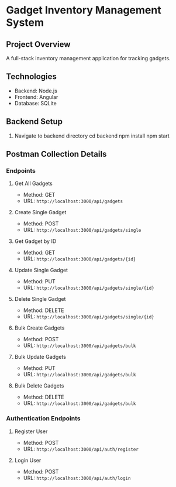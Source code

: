# Gadget Inventory Management System

## Project Overview
A full-stack inventory management application for tracking gadgets.

## Technologies
- Backend: Node.js
- Frontend: Angular
- Database: SQLite

## Backend Setup
1. Navigate to backend directory
cd backend
npm install
npm start

## Postman Collection Details

### Endpoints

1. Get All Gadgets
   - Method: GET
   - URL: `http://localhost:3000/api/gadgets`

2. Create Single Gadget
   - Method: POST
   - URL: `http://localhost:3000/api/gadgets/single`

3. Get Gadget by ID
   - Method: GET
   - URL: `http://localhost:3000/api/gadgets/{id}`

4. Update Single Gadget
   - Method: PUT
   - URL: `http://localhost:3000/api/gadgets/single/{id}`

5. Delete Single Gadget
   - Method: DELETE
   - URL: `http://localhost:3000/api/gadgets/single/{id}`

6. Bulk Create Gadgets
   - Method: POST
   - URL: `http://localhost:3000/api/gadgets/bulk`

6. Bulk Update Gadgets
   - Method: PUT
   - URL: `http://localhost:3000/api/gadgets/bulk`

6. Bulk Delete Gadgets
   - Method: DELETE
   - URL: `http://localhost:3000/api/gadgets/bulk`

### Authentication Endpoints

1. Register User
   - Method: POST
   - URL: `http://localhost:3000/api/auth/register`

2. Login User
   - Method: POST
   - URL: `http://localhost:3000/api/auth/login`   
     